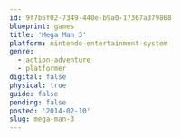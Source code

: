 ```yaml
---
id: 9f7b5f02-7349-440e-b9a0-17367a379868
blueprint: games
title: 'Mega Man 3'
platform: nintendo-entertainment-system
genre:
  - action-adventure
  - platformer
digital: false
physical: true
guide: false
pending: false
posted: '2014-02-10'
slug: mega-man-3
---
```

